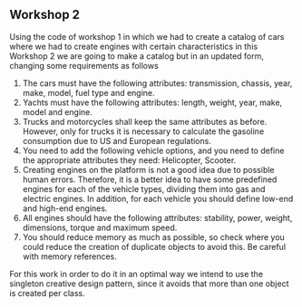 ## Workshop 2
Using the code of workshop 1 in which we had to create a catalog of cars where we had to create engines with certain characteristics in this Workshop 2 we are going to make a catalog but in an updated form, changing some requirements as follows 
1. The cars must have the following attributes: transmission, chassis, year, make, model, fuel type and engine. 
2. Yachts must have the following attributes: length, weight, year, make, model and engine. 
3. Trucks and motorcycles shall keep the same attributes as before. However, only for trucks it is necessary to calculate the gasoline consumption due to US and European regulations. 
4. You need to add the following vehicle options, and you need to define the appropriate attributes they need: Helicopter, Scooter. 
5. Creating engines on the platform is not a good idea due to possible human errors. Therefore, it is a better idea to have some predefined engines for each of the vehicle types, dividing them into gas and electric engines. In addition, for each vehicle you should define low-end and high-end engines.
6. All engines should have the following attributes: stability, power, weight, dimensions, torque and maximum speed. 
7. You should reduce memory as much as possible, so check where you could reduce the creation of duplicate objects to avoid this. Be careful with memory references.

For this work in order to do it in an optimal way we intend to use the singleton creative design pattern, since it avoids that more than one object is created per class. 
